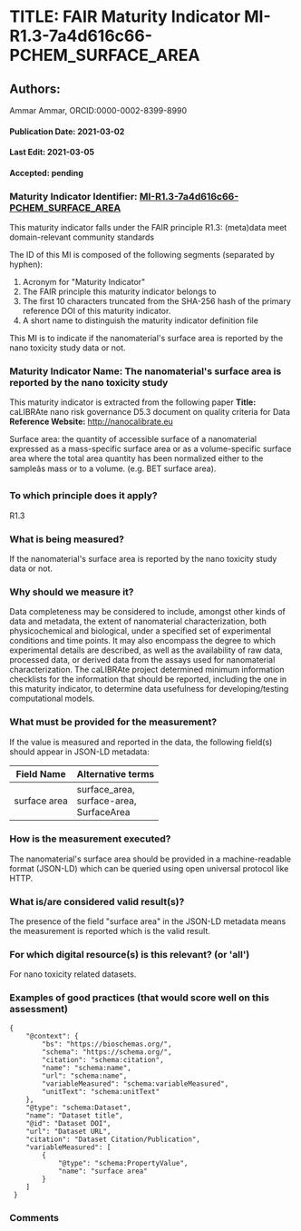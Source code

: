# TITLE: FAIR Maturity Indicator MI-R1.3-7a4d616c66-PCHEM_SURFACE_AREA

## Authors: 
Ammar Ammar, ORCID:0000-0002-8399-8990

#### Publication Date: 2021-03-02
#### Last Edit: 2021-03-05
#### Accepted: pending

### Maturity Indicator Identifier: [MI-R1.3-7a4d616c66-PCHEM_SURFACE_AREA](https://w3id.org/fair/maturity_indicator/terms/Gen2/MI-R1.3-7a4d616c66-PCHEM_SURFACE_AREA)

This maturity indicator falls under the FAIR principle R1.3:
(meta)data meet domain-relevant community standards

The ID of this MI is composed of the following segments (separated by hyphen):
1. Acronym for "Maturity Indicator"
1. The FAIR principle this maturity indicator belongs to
1. The first 10 characters truncated from the SHA-256 hash of the primary reference DOI of this maturity indicator.
1. A short name to distinguish the maturity indicator definition file

This MI is to indicate if the nanomaterial's surface area is reported by the nano toxicity study data or not.

### Maturity Indicator Name:  The nanomaterial's surface area is reported by the nano toxicity study

This maturity indicator is extracted from the following paper 
**Title:** caLIBRAte nano risk governance D5.3 document on quality criteria for Data
**Reference Website:** http://nanocalibrate.eu

Surface area: the quantity of accessible surface of a nanomaterial expressed as a mass-specific surface area or as 
a volume-specific surface area where the total area quantity has been normalized either to the sampleâs mass or to a volume. (e.g. BET surface area).

### To which principle does it apply?  
R1.3

### What is being measured?
If the nanomaterial's surface area is reported by the nano toxicity study data or not.

### Why should we measure it?
Data completeness may be considered to include, amongst other kinds of data and metadata, the 
extent of nanomaterial characterization, both physicochemical and biological, under a specified set
of experimental conditions and time points. It may also encompass the degree to which experimental
details are described, as well as the availability of raw data, processed data, or derived data from
the assays used for nanomaterial characterization. The caLIBRAte project determined minimum information checklists for the information that should be reported,
including the one in this maturity indicator, to determine data usefulness for developing/testing computational models.

### What must be provided for the measurement?
If the value is measured and reported in the data, the following field(s) should appear in JSON-LD metadata: 

| Field Name       | Alternative terms                              |
| ---------------- | ---------------------------------------------- |
| surface area     | surface_area,<br>surface-area,<br>SurfaceArea  |

### How is the measurement executed?
The nanomaterial's surface area should be provided in a machine-readable format (JSON-LD) which can be queried using open universal protocol like HTTP.

### What is/are considered valid result(s)?
The presence of the field "surface area" in the JSON-LD metadata means the measurement is reported which is the valid result.

### For which digital resource(s) is this relevant? (or 'all')
For nano toxicity related datasets.  

### Examples of good practices (that would score well on this assessment)
```{json}
{
 	"@context": {
 		"bs": "https://bioschemas.org/",
 		"schema": "https://schema.org/",
 		"citation": "schema:citation",
 		"name": "schema:name",
 		"url": "schema:name",
 		"variableMeasured": "schema:variableMeasured",
 		"unitText": "schema:unitText"
 	},
 	"@type": "schema:Dataset",
 	"name": "Dataset title",
 	"@id": "Dataset DOI",
 	"url": "Dataset URL",
 	"citation": "Dataset Citation/Publication",
 	"variableMeasured": [
 		{
 			"@type": "schema:PropertyValue",
 			"name": "surface area"
 		}
 	]
 }
```

### Comments

